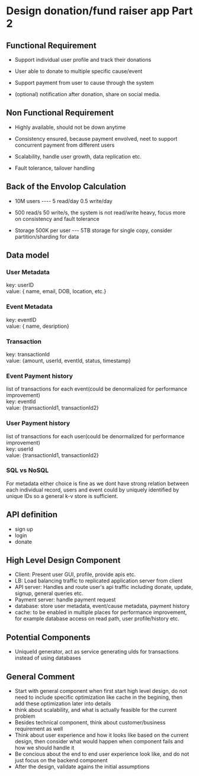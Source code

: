 # Design donation/fund raiser app Part 2

## Functional Requirement

* Support individual user profile and track their donations

* User able to donate to multiple specific cause/event

* Support payment from user to cause through the system

* (optional) notification after donation, share on social media.

## Non Functional Requirement

* Highly available, should not be down anytime

* Consistency ensured, because payment envolved, neet to 
support concurrent payment from different users

* Scalability, handle user growth, data replication etc.

* Fault tolerance, tailover handling

## Back of the Envolop Calculation

* 10M users ---- 5 read/day 0.5 write/day 

* 500 read/s 50 write/s, the system is not read/write heavy, focus more on consistency and fault tolerance

* Storage 500K per user --- 5TB storage for single copy, consider partition/sharding for data

##  Data model

### User Metadata

key: userID\
value: { name, email, DOB, location, etc.}

### Event Metadata

key: eventID\
value: { name, desription}

### Transaction

key: transactionId\
value: {amount, userId, eventId, status, timestamp}


### Event Payment history

list of transactions for each event(could be denormalized for performance improvement)\
key: eventId\
value: {transactionId1, transactionId2}

### User Payment history

list of transactions for each user(could be denormalized for performance improvement)\
key: userId\
value: {transactionId1, transactionId2}

### SQL vs NoSQL 

For metadata either choice is fine as we dont have strong relation between each individual record, users and event could by uniquely identified by unique IDs so a general k-v store is sufficient.


##  API definition

* sign up
* login
* donate


## High Level Design Component

* Client: Present user GUI, profile, provide apis etc.
* LB: Load balancing traffic to replicated application server from client
* API server: Handles and route user's api traffic including donate, update, signup, general queries etc.
* Payment server: handle payment request
* database: store user metadata, event/cause metadata, payment history
* cache: to be enabled in multiple places for performance improvement, for example database access on read path, user profile/history etc.

## Potential Components

* UniqueId generator, act as service generating uIds for transactions instead of using databases


## General Comment

* Start with general component when first start high level design, do not need to include specific optimization like cache in the begining, then add these optimization later into details
* think about scalability, and what is actually feasible for the current problem
* Besides technical component, think about customer/business requirement as well
* Think about user experience and how it looks like based on the current design, then consider what would happen when component fails and how we should handle it
* Be concious about the end to end user experience look like, and do not just focus on the backend component
* After the design, validate agains the initial assumptions




